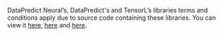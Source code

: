 DataPredict Neural’s, DataPredict's and TensorL’s libraries terms and conditions apply due to source code containing these libraries. You can view it [here](https://aqwamcreates.github.io/DataPredict-Neural/TermsAndConditions.html), [here](https://aqwamcreates.github.io/DataPredict/TermsAndConditions.html) and [here](https://github.com/AqwamCreates/TensorL/blob/main/docs/TermsAndConditions.md).

